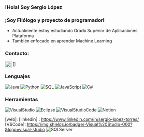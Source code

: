 ### !Hola! Soy Sergio López


### ¡Soy Filólogo y proyecto de programador!
 - Actualmente estoy estudiando Grado Superior de Aplicaciones Plataforma 
 - También enfocado en aprender Machine Learning
 
 ### Contacto:
 [<img align="left"  alt="linkedin" width="22px" src="https://cdn.jsdelivr.net/npm/simple-icons@v3/icons/linkedin.svg">]
 
 
### Lenguajes
[![Java](https://img.shields.io/badge/-Java-000?&logo=Java&logoColor=007396)](https://github.com/Jonnhyx?tab=repositories&q=&type=&language=java)
[![Python](https://img.shields.io/badge/-Python-000?&logo=python)](https://github.com/adamalston?tab=repositories&q=&type=&language=python)
![SQL](https://img.shields.io/badge/-SQL-000?&logo=MySQL&logoColor=4479A1)
![JavaScript](https://img.shields.io/badge/-JavaScript-000?&logo=JavaScript&logoColor=ddc508)
[![C#](https://img.shields.io/badge/-C%20Sharp-000?&logo=c-sharp)](https://github.com/Jonnhyx?tab=repositories&q=&type=&language=csharp)


### Herramientas
![VisualStudio](https://img.shields.io/badge/-Visual%20Studio-000?&logo=visual-studio)
![Eclipse](https://img.shields.io/badge/-Eclipse-000?&logo=eclipse)
![VisualStudioCode](https://img.shields.io/badge/-Visual%20Studio%20Code-000?&logo=visual-studio-code)
![Notion](https://img.shields.io/badge/-Notion%-000?&logo=notion)



[web]: 
[linkedin] : https://www.linkedin.com/in/sergio-lopez-torres/
[VSCode]: https://img.shields.io/badge/-Visual%20Studio-000?&logo=visual-studio
![SQLServer](https://img.shields.io/badge/-Microsoft%20SQL%20Server-000?&logo=microsoft-sql-server)



